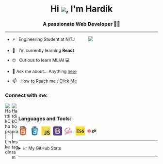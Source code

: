 

<h1 align="center">Hi <img src="https://media.giphy.com/media/hvRJCLFzcasrR4ia7z/giphy.gif" width="30px">, I'm Hardik</h1>
<h3 align="center">A passionate Web Developer 👨‍💻 </h3>

---

<img align='right' src="https://media.giphy.com/media/QssGEmpkyEOhBCb7e1/giphy.gif" width="230">

<!-- About Section --------------------------------------------------------------------------------------------- -->

-  ⚡  &nbsp; Engineering Student at NITJ

- 🌱 &nbsp; I’m currently learning **React**

- 🤓 &nbsp; Curious to learn ML/AI 💻

- 💬 Ask me about... Anything [here](https://docs.google.com/forms/d/e/1FAIpQLSfxpMAwHdRX9Nd9WjJyA3vzkXtUQdvfB05LaMTV6NExDZt2fQ/viewform?usp=sf_link)

- 📫 &nbsp; How to Reach me : [Click Me](https://hardikchopra242.github.io/hardikchopra/)

<!--  - 🙇 &nbsp; Currently working Repo -> []()    -->


### Connect with me:

[<img align="left" alt="HardikChopra | LinkedIn" width="22px" src="https://cdn.jsdelivr.net/npm/simple-icons@v3/icons/linkedin.svg" />][linkedin]
[<img align="left" alt="HardikChopra | Instagram" width="22px" src="https://cdn.jsdelivr.net/npm/simple-icons@v3/icons/instagram.svg" />][instagram]

<br />

### Languages and Tools:

<code><img height="30" src="https://raw.githubusercontent.com/github/explore/80688e429a7d4ef2fca1e82350fe8e3517d3494d/topics/html/html.png"></code>&nbsp;
<code><img height="30" src="https://raw.githubusercontent.com/github/explore/80688e429a7d4ef2fca1e82350fe8e3517d3494d/topics/css/css.png"></code>&nbsp;
<code><img height="30" src="https://raw.githubusercontent.com/github/explore/80688e429a7d4ef2fca1e82350fe8e3517d3494d/topics/javascript/javascript.png"></code>&nbsp;
<code><img height="30" src="https://raw.githubusercontent.com/github/explore/80688e429a7d4ef2fca1e82350fe8e3517d3494d/topics/bootstrap/bootstrap.png"></code>&nbsp;
<code><img height="30" src="https://raw.githubusercontent.com/github/explore/80688e429a7d4ef2fca1e82350fe8e3517d3494d/topics/sass/sass.png"></code>&nbsp;
<code><img height="30" src="https://raw.githubusercontent.com/github/explore/80688e429a7d4ef2fca1e82350fe8e3517d3494d/topics/es6/es6.png"></code>&nbsp;
<code><img height="30" src="https://raw.githubusercontent.com/github/explore/80688e429a7d4ef2fca1e82350fe8e3517d3494d/topics/git/git.png"></code>&nbsp;


<!-- Github Stats------------------------------------------------------------------------------------------------ -->
---

<details>
<summary>📈 My GitHub Stats</summary>

<p align="center">&nbsp;<img align="center" src="https://github-readme-stats.vercel.app/api?username=hardikchopra242&show_icons=true&theme=tokyonight" alt="safaelmali" /></p>

<br />

<!-- ![visitors](https://visitor-badge.glitch.me/badge?page_id=hardikchopra242.hardikchopra242) -->

</details>

---

<!-- ------------------------------------------------------------------------------------------------------------- -->

<!-- Hyperlinks used above -->
[instagram]:https://www.instagram.com/hardik._.chopra/
[linkedin]: https://www.linkedin.com/in/hardik-chopra-62b6771a8/
<!-- ------------------------------------------------------------------------------------------------------------- -->


<!--DUMP!! -->

<!-- Older one
# Hello There!! <img src="https://media.giphy.com/media/hvRJCLFzcasrR4ia7z/giphy.gif" width="40px"></a>
<img align='right' src="https://media.giphy.com/media/QssGEmpkyEOhBCb7e1/giphy.gif" width="230">
## About Me :grinning:
```javascript
I am Hardik Chopra from Punjab,India.
I am an engineering student at NIT Jalandhar.
I am a future Full Stack Web Developer.
I’m learning MERN stack.
``` 
#### Currently suffering from Exams :zipper_mouth_face:  
<br /><br />
[![Hardik's github stats](https://github-readme-stats.vercel.app/api?username=hardikchopra242&show_icons=true&theme=radical)](https://github.com/hardikchopra242/github-readme-stats)
<!-- ![Hey there !! I'm Hardik](https://capsule-render.vercel.app/api?type=rect&color=timeGradient&height=200&section=header&text=Hi%20👋!I'm%20Hardik&fontSize=50&animation=fadeIn&&fontAlign=center) -->

